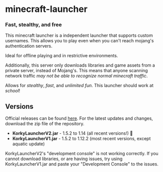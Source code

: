 # minecraft-launcher

### Fast, stealthy, and free

This minecraft launcher is a independent launcher that supports custom usernames. This allows you to play even when you can't reach mojang's authentication servers.

Ideal for offline playing and in restrictive environments.

Additionally, this server only downloads libraries and game assets from a private server, instead of Mojang's. This means that anyone scanning network traffic *may not be able to recognize normal minecraft traffic*.

Allows for *stealthy*, *fast*, and *unlimited fun*. This launcher should work at *school*!

## Versions

Official releases can be found [here](https://github.com/KorkyMonster/minecraft-launcher/releases). For the latest updates and changes, download the zip file of the repository.

- **KorkyLauncherV2.jar** - 1.5.2 to 1.14 (all recent versions!) :tada:
- **KorkyLauncherV1.jar** - 1.5.2 to 1.12.2 (most recent versions, except aquatic update)

KorkyLauncherV2's "development console" is not working correctly. If you cannot download libraries, or are having issues, try using KorkyLauncherV1.jar and paste your "Development Console" to the issues.

